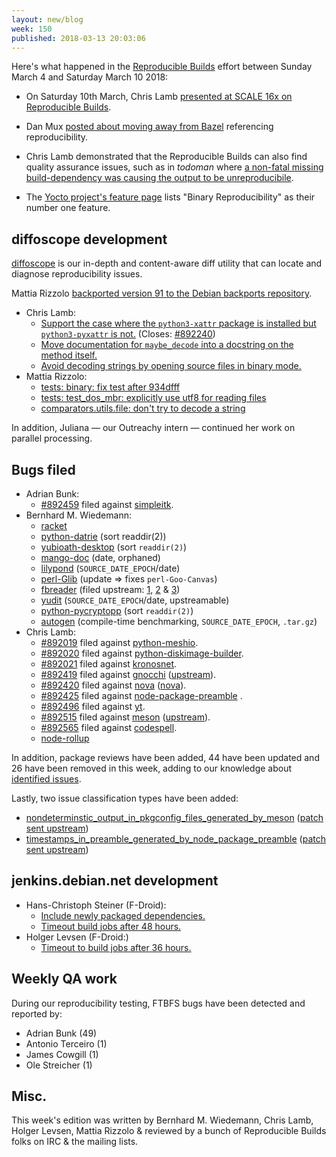 ```yaml
---
layout: new/blog
week: 150
published: 2018-03-13 20:03:06
---
```


Here's what happened in the [Reproducible Builds](https://reproducible-builds.org) effort between Sunday March 4 and Saturday March 10 2018:

 * On Saturday 10th March, Chris Lamb [presented at SCALE 16x on Reproducible Builds](https://www.socallinuxexpo.org/scale/16x/presentations/you-think-youre-not-target-tale-three-developers).

 * Dan Mux [posted about moving away from Bazel](http://danmux.com/posts/bazel_fawlty/) referencing reproducibility.

 * Chris Lamb demonstrated that the Reproducible Builds can also find quality assurance issues, such as in *todoman* where [a non-fatal missing build-dependency was causing the output to be unreproducibile](https://bugs.debian.org/892381).

 * The [Yocto project's feature page](https://www.yoctoproject.org/software-overview/features/) lists "Binary Reproducibility" as their number one feature.

diffoscope development
----------------------

[diffoscope](https://diffoscope.org/) is our in-depth and content-aware diff utility that can locate and diagnose reproducibility issues.

Mattia Rizzolo [backported version 91 to the Debian backports repository](https://tracker.debian.org/news/938307).

- Chris Lamb:
    - [Support the case where the `python3-xattr` package is installed but `python3-pyxattr` is not.](https://salsa.debian.org/reproducible-builds/diffoscope/commit/ec51d78) (Closes: [#892240](https://bugs.debian.org/892240))
    - [Move documentation for `maybe_decode` into a docstring on the method itself.](https://salsa.debian.org/reproducible-builds/diffoscope/commit/dd767cc)
    - [Avoid decoding strings by opening source files in binary mode.](https://salsa.debian.org/reproducible-builds/diffoscope/commit/ea5dc2c)
- Mattia Rizzolo:
    - [tests: binary: fix test after 934dfff](https://salsa.debian.org/reproducible-builds/diffoscope/commit/014908f)
    - [tests: test\_dos\_mbr: explicitly use utf8 for reading files](https://salsa.debian.org/reproducible-builds/diffoscope/commit/aca61db)
    - [comparators.utils.file: don't try to decode a string](https://salsa.debian.org/reproducible-builds/diffoscope/commit/934dfff)

In addition, Juliana — our Outreachy intern — continued her work on parallel processing.


Bugs filed
----------

* Adrian Bunk:
    * [#892459](https://bugs.debian.org/892459) filed against [simpleitk](https://tracker.debian.org/pkg/simpleitk).
* Bernhard M. Wiedemann:
    * [racket](https://github.com/racket/racket/issues/1979)
    * [python-datrie](https://github.com/pytries/datrie/pull/49) (sort readdir(2))
    * [yubioath-desktop](https://github.com/Yubico/yubioath-desktop/pull/278) (sort `readdir(2)`)
    * [mango-doc](https://github.com/ericlagergren/mango-doc/pull/3) (date, orphaned)
    * [lilypond](https://codereview.appspot.com/337650043) (`SOURCE_DATE_EPOCH`/date)
    * [perl-Glib](https://build.opensuse.org/request/show/583122) (update => fixes `perl-Goo-Canvas`)
    * [fbreader](https://build.opensuse.org/request/show/583885) (filed upstream: [1](https://github.com/geometer/FBReader/pull/295), [2](https://github.com/gordeevso/FBReader/pull/58) & [3](https://github.com/sabrinamusatian/FBReader/pull/6))
    * [yudit](https://build.opensuse.org/request/show/584464) (`SOURCE_DATE_EPOCH`/date, upstreamable)
    * [python-pycryptopp](https://build.opensuse.org/request/show/584808) (sort `readdir(2)`)
    * [autogen](https://build.opensuse.org/request/show/585128) (compile-time benchmarking, `SOURCE_DATE_EPOCH`, `.tar.gz`)
* Chris Lamb:
    * [#892019](https://bugs.debian.org/892019) filed against [python-meshio](https://tracker.debian.org/pkg/python-meshio).
    * [#892020](https://bugs.debian.org/892020) filed against [python-diskimage-builder](https://tracker.debian.org/pkg/python-diskimage-builder).
    * [#892021](https://bugs.debian.org/892021) filed against [kronosnet](https://tracker.debian.org/pkg/kronosnet).
    * [#892419](https://bugs.debian.org/892419) filed against [gnocchi](https://tracker.debian.org/pkg/gnocchi) ([upstream](https://github.com/gnocchixyz/gnocchi/pull/803)).
    * [#892420](https://bugs.debian.org/892420) filed against [nova](https://tracker.debian.org/pkg/nova) ([nova](https://review.openstack.org/#/c/551269/)).
    * [#892425](https://bugs.debian.org/892425) filed against [node-package-preamble](https://tracker.debian.org/pkg/node-package-preamble) .
    * [#892496](https://bugs.debian.org/892496) filed against [yt](https://tracker.debian.org/pkg/yt).
    * [#892515](https://bugs.debian.org/892515) filed against [meson](https://tracker.debian.org/pkg/meson) ([upstream](https://github.com/mesonbuild/meson/pull/3211)).
    * [#892565](https://bugs.debian.org/892565) filed against [codespell](https://tracker.debian.org/pkg/codespell).
    * [node-rollup](https://github.com/rollup/rollup/pull/2024#event-1503379407)


In addition, package reviews have been added, 44 have been updated and 26 have been removed in this week, adding to our knowledge about [identified issues](https://tests.reproducible-builds.org/debian/index_issues.html).

Lastly, two issue classification types have been added:

* [nondeterminstic\_output\_in\_pkgconfig\_files\_generated\_by\_meson](https://salsa.debian.org/reproducible-builds/reproducible-notes/commit/241b83ee) ([patch sent upstream](https://github.com/mesonbuild/meson/pull/3211))
* [timestamps\_in\_preamble\_generated\_by\_node\_package\_preamble](https://salsa.debian.org/reproducible-builds/reproducible-notes/commit/c9c6c052) ([patch sent upstream](https://github.com/mbostock/preamble/pull/4))

jenkins.debian.net development
------------------------------

- Hans-Christoph Steiner (F-Droid):
    - [Include newly packaged dependencies.](https://anonscm.debian.org/git/qa/jenkins.debian.net.git/commit/?id=b8e6331a)
    - [Timeout build jobs after 48 hours.](https://anonscm.debian.org/git/qa/jenkins.debian.net.git/commit/?id=350b6c78)
- Holger Levsen (F-Droid:)
    - [Timeout to build jobs after 36 hours.](https://anonscm.debian.org/git/qa/jenkins.debian.net.git/commit/?id=ee87d57d)

Weekly QA work
--------------

During our reproducibility testing, FTBFS bugs have been detected and reported by:

 - Adrian Bunk (49)
 - Antonio Terceiro (1)
 - James Cowgill (1)
 - Ole Streicher (1)


Misc.
-----

This week's edition was written by Bernhard M. Wiedemann, Chris Lamb, Holger Levsen, Mattia Rizzolo & reviewed by a bunch of Reproducible Builds folks on IRC & the mailing lists.
